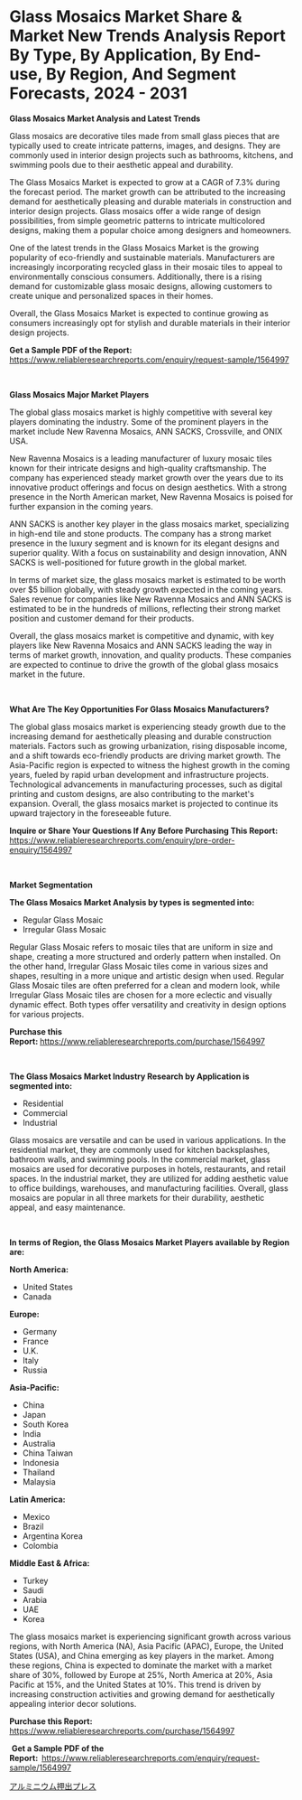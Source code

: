 <p><h1>Glass Mosaics Market Share & Market New Trends Analysis Report By Type, By Application, By End-use, By Region, And Segment Forecasts, 2024 - 2031</h1></p><p><strong>Glass Mosaics Market Analysis and Latest Trends</strong></p>
<p><p>Glass mosaics are decorative tiles made from small glass pieces that are typically used to create intricate patterns, images, and designs. They are commonly used in interior design projects such as bathrooms, kitchens, and swimming pools due to their aesthetic appeal and durability.</p><p>The Glass Mosaics Market is expected to grow at a CAGR of 7.3% during the forecast period. The market growth can be attributed to the increasing demand for aesthetically pleasing and durable materials in construction and interior design projects. Glass mosaics offer a wide range of design possibilities, from simple geometric patterns to intricate multicolored designs, making them a popular choice among designers and homeowners.</p><p>One of the latest trends in the Glass Mosaics Market is the growing popularity of eco-friendly and sustainable materials. Manufacturers are increasingly incorporating recycled glass in their mosaic tiles to appeal to environmentally conscious consumers. Additionally, there is a rising demand for customizable glass mosaic designs, allowing customers to create unique and personalized spaces in their homes.</p><p>Overall, the Glass Mosaics Market is expected to continue growing as consumers increasingly opt for stylish and durable materials in their interior design projects.</p></p>
<p><strong>Get a Sample PDF of the Report:&nbsp;</strong> <a href="https://www.reliableresearchreports.com/enquiry/request-sample/1564997">https://www.reliableresearchreports.com/enquiry/request-sample/1564997</a></p>
<p>&nbsp;</p>
<p><strong>Glass Mosaics Major Market Players</strong></p>
<p><p>The global glass mosaics market is highly competitive with several key players dominating the industry. Some of the prominent players in the market include New Ravenna Mosaics, ANN SACKS, Crossville, and ONIX USA.</p><p>New Ravenna Mosaics is a leading manufacturer of luxury mosaic tiles known for their intricate designs and high-quality craftsmanship. The company has experienced steady market growth over the years due to its innovative product offerings and focus on design aesthetics. With a strong presence in the North American market, New Ravenna Mosaics is poised for further expansion in the coming years.</p><p>ANN SACKS is another key player in the glass mosaics market, specializing in high-end tile and stone products. The company has a strong market presence in the luxury segment and is known for its elegant designs and superior quality. With a focus on sustainability and design innovation, ANN SACKS is well-positioned for future growth in the global market.</p><p>In terms of market size, the glass mosaics market is estimated to be worth over $5 billion globally, with steady growth expected in the coming years. Sales revenue for companies like New Ravenna Mosaics and ANN SACKS is estimated to be in the hundreds of millions, reflecting their strong market position and customer demand for their products.</p><p>Overall, the glass mosaics market is competitive and dynamic, with key players like New Ravenna Mosaics and ANN SACKS leading the way in terms of market growth, innovation, and quality products. These companies are expected to continue to drive the growth of the global glass mosaics market in the future.</p></p>
<p>&nbsp;</p>
<p><strong>What Are The Key Opportunities For Glass Mosaics Manufacturers?</strong></p>
<p><p>The global glass mosaics market is experiencing steady growth due to the increasing demand for aesthetically pleasing and durable construction materials. Factors such as growing urbanization, rising disposable income, and a shift towards eco-friendly products are driving market growth. The Asia-Pacific region is expected to witness the highest growth in the coming years, fueled by rapid urban development and infrastructure projects. Technological advancements in manufacturing processes, such as digital printing and custom designs, are also contributing to the market's expansion. Overall, the glass mosaics market is projected to continue its upward trajectory in the foreseeable future.</p></p>
<p><strong>Inquire or Share Your Questions If Any Before Purchasing This Report:</strong> <a href="https://www.reliableresearchreports.com/enquiry/pre-order-enquiry/1564997">https://www.reliableresearchreports.com/enquiry/pre-order-enquiry/1564997</a></p>
<p>&nbsp;</p>
<p><strong>Market Segmentation</strong></p>
<p><strong>The Glass Mosaics Market Analysis by types is segmented into:</strong></p>
<p><ul><li>Regular Glass Mosaic</li><li>Irregular Glass Mosaic</li></ul></p>
<p><p>Regular Glass Mosaic refers to mosaic tiles that are uniform in size and shape, creating a more structured and orderly pattern when installed. On the other hand, Irregular Glass Mosaic tiles come in various sizes and shapes, resulting in a more unique and artistic design when used. Regular Glass Mosaic tiles are often preferred for a clean and modern look, while Irregular Glass Mosaic tiles are chosen for a more eclectic and visually dynamic effect. Both types offer versatility and creativity in design options for various projects.</p></p>
<p><strong>Purchase this Report:&nbsp;</strong><a href="https://www.reliableresearchreports.com/purchase/1564997">https://www.reliableresearchreports.com/purchase/1564997</a></p>
<p>&nbsp;</p>
<p><strong>The Glass Mosaics Market Industry Research by Application is segmented into:</strong></p>
<p><ul><li>Residential</li><li>Commercial</li><li>Industrial</li></ul></p>
<p><p>Glass mosaics are versatile and can be used in various applications. In the residential market, they are commonly used for kitchen backsplashes, bathroom walls, and swimming pools. In the commercial market, glass mosaics are used for decorative purposes in hotels, restaurants, and retail spaces. In the industrial market, they are utilized for adding aesthetic value to office buildings, warehouses, and manufacturing facilities. Overall, glass mosaics are popular in all three markets for their durability, aesthetic appeal, and easy maintenance.</p></p>
<p>&nbsp;</p>
<p><strong>In terms of Region, the Glass Mosaics Market Players available by Region are:</strong></p>
<p>
    <p> <strong> North America: </strong>
        <ul>
            <li>United States</li>
            <li>Canada</li>
        </ul>
        </p> 
    <p> <strong> Europe: </strong>
        <ul>
            <li>Germany</li>
            <li>France</li>
            <li>U.K.</li>
            <li>Italy</li>
            <li>Russia</li>
        </ul>
        </p> 
    <p> <strong> Asia-Pacific: </strong>
        <ul>
            <li>China</li>
            <li>Japan</li>
            <li>South Korea</li>
            <li>India</li>
            <li>Australia</li>
            <li>China Taiwan</li>
            <li>Indonesia</li>
            <li>Thailand</li>
            <li>Malaysia</li>
        </ul>
        </p> 
    <p> <strong> Latin America: </strong>
        <ul>
            <li>Mexico</li>
            <li>Brazil</li>
            <li>Argentina Korea</li>
            <li>Colombia</li>
        </ul>
        </p> 
    <p> <strong> Middle East & Africa: </strong>
        <ul>
            <li>Turkey</li>
            <li>Saudi</li>
            <li>Arabia</li>
            <li>UAE</li>
            <li>Korea</li>
        </ul>
    </p>
    </p>
<p><p>The glass mosaics market is experiencing significant growth across various regions, with North America (NA), Asia Pacific (APAC), Europe, the United States (USA), and China emerging as key players in the market. Among these regions, China is expected to dominate the market with a market share of 30%, followed by Europe at 25%, North America at 20%, Asia Pacific at 15%, and the United States at 10%. This trend is driven by increasing construction activities and growing demand for aesthetically appealing interior decor solutions.</p></p>
<p><strong>Purchase this Report: </strong><a href="https://www.reliableresearchreports.com/purchase/1564997">https://www.reliableresearchreports.com/purchase/1564997</a></p>
<p>&nbsp;<strong>Get a Sample PDF of the Report:&nbsp;&nbsp;</strong><a href="https://www.reliableresearchreports.com/enquiry/request-sample/1564997">https://www.reliableresearchreports.com/enquiry/request-sample/1564997</a></p>
<p><strong></strong></p>
<p><p><a href="https://github.com/EstaSprer20231/Market-Research-Report-List-1/blob/main/94367985797.md">アルミニウム押出プレス</a></p></p>